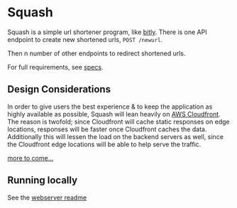 # Squash

Squash is a simple url shortener program, like [bitly](https://bitly.com/). There is one API endpoint to create new shortened urls, `POST /newurl`.

Then n number of other endpoints to redirect shortened urls.

For full requirements, see [specs](spec.md).

## Design Considerations

In order to give users the best experience & to keep the application as highly available as possible, Squash will lean heavily on [AWS Cloudfront](https://docs.aws.amazon.com/AmazonCloudFront/latest/DeveloperGuide/Introduction.html). The reason is twofold; since Cloudfront will cache static responses on edge locations, responses will be faster once Cloudfront caches the data. Additionally this will lessen the load on the backend servers as well, since the Cloudfront edge locations will be able to help serve the traffic.

[more to come...](infra/README.md)

## Running locally

See the [webserver readme](src/README.md) 